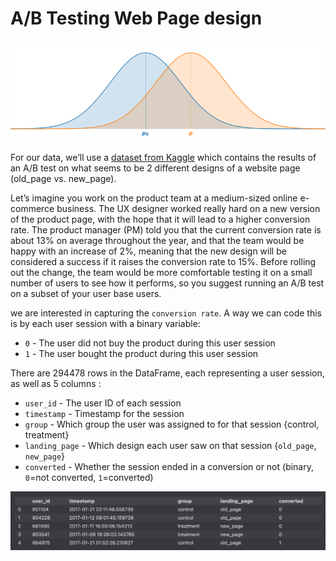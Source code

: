 # A/B Testing Web Page design

![bell curves](bell_curves.png)

For our data, we’ll use a [dataset from Kaggle](https://www.kaggle.com/zhangluyuan/ab-testing?select=ab_data.csv) which contains the results of an A/B test on what seems to be 2 different designs of a website page (old_page vs. new_page).

Let’s imagine you work on the product team at a medium-sized online e-commerce business. The UX designer worked really hard on a new version of the product page, with the hope that it will lead to a higher conversion rate. The product manager (PM) told you that the current conversion rate is about 13% on average throughout the year, and that the team would be happy with an increase of 2%, meaning that the new design will be considered a success if it raises the conversion rate to 15%.
Before rolling out the change, the team would be more comfortable testing it on a small number of users to see how it performs, so you suggest running an A/B test on a subset of your user base users.

we are interested in capturing the `conversion rate`. A way we can code this is by each user session with a binary variable:

* `0` - The user did not buy the product during this user session
* `1` - The user bought the product during this user session

There are 294478 rows in the DataFrame, each representing a user session, as well as 5 columns :
* `user_id` - The user ID of each session
* `timestamp` - Timestamp for the session
* `group` - Which group the user was assigned to for that session {control, treatment}
* `landing_page` - Which design each user saw on that session {`old_page`, `new_page`}
* `converted` - Whether the session ended in a conversion or not (binary, `0`=not converted, `1`=converted)

!["df head"](df_head.png)